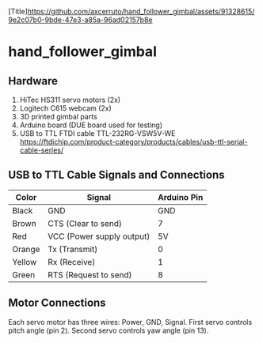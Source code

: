 [Title]https://github.com/axcerruto/hand_follower_gimbal/assets/91328615/9e2c07b0-9bde-47e3-a85a-96ad02157b8e

# hand_follower_gimbal
## Hardware 
1. HiTec HS311 servo motors (2x)
2. Logitech C615 webcam (2x)
3. 3D printed gimbal parts
4. Arduino board (DUE board used for testing)
5. USB to TTL FTDI cable TTL-232RG-VSW5V-WE
https://ftdichip.com/product-category/products/cables/usb-ttl-serial-cable-series/

## USB to TTL Cable Signals and Connections
Color | Signal | Arduino Pin
--- | --- | ---
Black | GND | GND
Brown | CTS (Clear to send) | 7
Red | VCC (Power supply output) | 5V
Orange | Tx (Transmit) | 0
Yellow | Rx (Receive) | 1
Green | RTS (Request to send) | 8

## Motor Connections
Each servo motor has three wires: Power, GND, Signal.
First servo controls pitch angle (pin 2).
Second servo controls yaw angle (pin 13).

